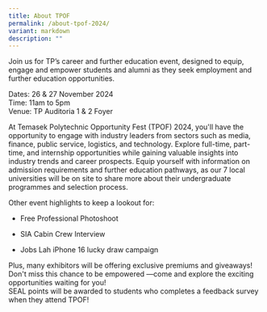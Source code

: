 ```yaml
---
title: About TPOF
permalink: /about-tpof-2024/
variant: markdown
description: ""
---
```

<p>Join us for TP’s career and further education event, designed to equip,
engage and empower students and alumni as they seek employment and further
education opportunities.</p>
<p></p>
<p>Dates: 26 &amp; 27 November 2024
<br>Time: 11am to 5pm
<br>Venue: TP Auditoria 1 &amp; 2 Foyer</p>
<p></p>
<p>At Temasek Polytechnic Opportunity Fest (TPOF) 2024, you'll have the opportunity
to engage with industry leaders from sectors such as media, finance, public
service, logistics, and technology. Explore full-time, part-time, and internship
opportunities while gaining valuable insights into industry trends and
career prospects. Equip yourself with information on admission requirements
and further education pathways, as our 7 local universities will be on
site to share more about their undergraduate programmes and selection process.
<br>
</p>
<p>Other event highlights to keep a lookout for:</p>
<ul data-tight="true" class="tight">
<li>
<p>Free Professional Photoshoot</p>
</li>
<li>
<p>SIA Cabin Crew Interview</p>
</li>
<li>
<p>Jobs Lah iPhone 16 lucky draw campaign</p>
</li>
</ul>
<p>Plus, many exhibitors will be offering exclusive premiums and giveaways!
Don't miss this chance to be empowered —come and explore the exciting opportunities
waiting for you!
<br>SEAL points will be awarded to students who completes a feedback survey
when they attend TPOF!</p>

<style>
.col.is-1.has-float-btns.is-position-relative.is-hidden-touch
	{
	display:none;
	}
</style>